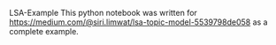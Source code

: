 LSA-Example
This python notebook was written for https://medium.com/@siri.limwat/lsa-topic-model-5539798de058 as a complete example.